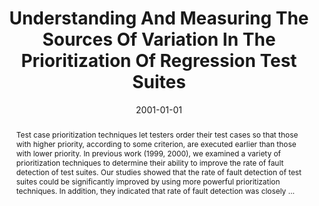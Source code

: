 ---
title: "Understanding And Measuring The Sources Of Variation In The Prioritization Of Regression Test Suites"
abstract: "Test case prioritization techniques let testers order their test cases so that those with higher priority, according to some criterion, are executed earlier than those with lower priority. In previous work (1999, 2000), we examined a variety of prioritization techniques to determine their ability to improve the rate of fault detection of test suites. Our studies showed that the rate of fault detection of test suites could be significantly improved by using more powerful prioritization techniques. In addition, they indicated that rate of fault detection was closely …"
date: 2001-01-01
venue: "7th IEEE International Software Metrics Symposium (METRICS 2001), 4-6 April 2001, London, England, UK"
paperurl: https://ieeexplore.ieee.org/abstract/document/915525/
authors: "Sebastian G. Elbaum, David Gable and Gregg Rothermel"
awards: ""
---